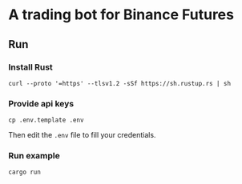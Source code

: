# A trading bot for Binance Futures

## Run

### Install Rust

```Shell
curl --proto '=https' --tlsv1.2 -sSf https://sh.rustup.rs | sh
```

### Provide api keys

```Shell
cp .env.template .env
```

Then edit the `.env` file to fill your credentials.

### Run example

```Shell
cargo run
```
